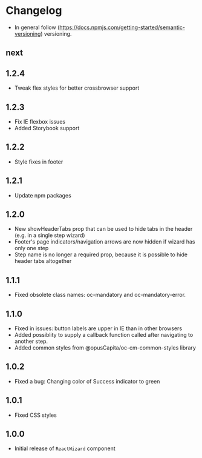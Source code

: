 # Changelog

* In general follow (https://docs.npmjs.com/getting-started/semantic-versioning) versioning.

## next

## 1.2.4
* Tweak flex styles for better crossbrowser support

## 1.2.3
* Fix IE flexbox issues
* Added Storybook support

## 1.2.2
* Style fixes in footer

## 1.2.1
* Update npm packages

## 1.2.0
* New showHeaderTabs prop that can be used to hide tabs in the header (e.g. in a single step wizard)
* Footer's page indicators/navigation arrows are now hidden if wizard has only one step
* Step name is no longer a required prop, because it is possible to hide header tabs altogether

## 1.1.1
* Fixed obsolete class names: oc-mandatory and oc-mandatory-error.

## 1.1.0
* Fixed in issues: button labels are upper in IE than in other browsers
* Added possiblity to supply a callback function called after navigating to another step.
* Added common styles from @opusCapita/oc-cm-common-styles library

## 1.0.2

* Fixed a bug: Changing color of Success indicator to green

## 1.0.1

* Fixed CSS styles

## 1.0.0

* Initial release of `ReactWizard` component
